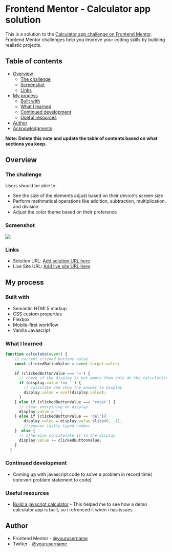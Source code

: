 # Frontend Mentor - Calculator app solution

This is a solution to the [Calculator app challenge on Frontend Mentor](https://www.frontendmentor.io/challenges/calculator-app-9lteq5N29). Frontend Mentor challenges help you improve your coding skills by building realistic projects. 

## Table of contents

- [Overview](#overview)
  - [The challenge](#the-challenge)
  - [Screenshot](#screenshot)
  - [Links](#links)
- [My process](#my-process)
  - [Built with](#built-with)
  - [What I learned](#what-i-learned)
  - [Continued development](#continued-development)
  - [Useful resources](#useful-resources)
- [Author](#author)
- [Acknowledgments](#acknowledgments)

**Note: Delete this note and update the table of contents based on what sections you keep.**

## Overview

### The challenge

Users should be able to:

- See the size of the elements adjust based on their device's screen size
- Perform mathmatical operations like addition, subtraction, multiplication, and division
- Adjust the color theme based on their preference

### Screenshot

![]('\design\desktop-preview.jpg')



### Links

- Solution URL: [Add solution URL here](https://your-solution-url.com)
- Live Site URL: [Add live site URL here](https://your-live-site-url.com)

## My process

### Built with

- Semantic HTML5 markup
- CSS custom properties
- Flexbox
- Mobile-first workflow
- Vanilla Javascript

### What I learned

```js
function calculate(event) {
    // current clicked buttons value
    const clickedButtonValue = event.target.value;
  
    if (clickedButtonValue === '=') {
      // check if the display is not empty then only do the calculation
      if (display.value !== '') {
        // calculate and show the answer to display
        display.value = eval(display.value);
      }
    } else if (clickedButtonValue === 'reset') {
      // clear everything on display
      display.value = '';
    } else if (clickedButtonValue == 'del'){
        display.value = display.value.slice(0, -1);
        //removes lastly typed number
    }  else {
      // otherwise concatenate it to the display
      display.value += clickedButtonValue;
    }
  }
```

### Continued development

- Coming up with javascript code to solve a problem in record time( concvert problem statement to code)

### Useful resources

- [Build a javscript calculator](https://www.section.io/engineering-education/building-a-calculator-a-javascript-project-for-beginners/) - This helped me to see how a demo calculator app is built, so i refrenced it when i has issues.

## Author
- Frontend Mentor - [@yourusername](https://www.frontendmentor.io/profile/Blazing-Mike)
- Twitter - [@yourusername](https://www.twitter.com/Mikeoxygen1)



